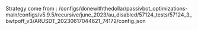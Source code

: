 Strategy come from : /configs/donewiththedollar/passivbot_optimizations-main/configs/v5.9.5/recursive/june_2023/au_disabled/57124_tests/57124_3_bwtpoff_v3/ARUSDT_20230617044621_74172/config.json